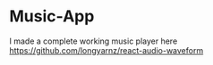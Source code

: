 # Music-App
I made a complete working music player here
https://github.com/longyarnz/react-audio-waveform























































































































































